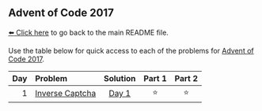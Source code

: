 ## Advent of Code 2017

[:arrow_left: Click here](../../README.md) to go back to the main README file.

Use the table below for quick access to each of the problems for [Advent of Code 2017](https://adventofcode.com/2017).

| Day | Problem                                                |      Solution       | Part 1 | Part 2 |
|----:|:-------------------------------------------------------|:-------------------:|:------:|:------:|
|   1 | [Inverse Captcha](https://adventofcode.com/2017/day/1) | [Day 1](Day01.java) | :star: | :star: |